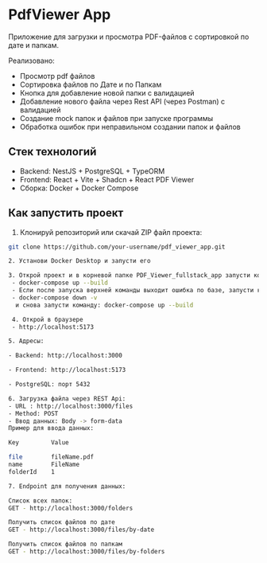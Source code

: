 # PdfViewer App 

Приложение для загрузки и просмотра PDF-файлов с сортировкой по дате и папкам. 

Реализовано:
- Просмотр pdf файлов
- Сортировка файлов по Дате и по Папкам
- Кнопка для добавление новой папки с валидацией
- Добавление нового файла через Rest API (через Postman) с валидацией
- Создание mock папок и файлов при запуске программы
- Обработка ошибок при неправильном создании папок и файлов


##  Стек технологий
- Backend: NestJS + PostgreSQL + TypeORM
- Frontend: React + Vite + Shadcn + React PDF Viewer
- Сборка: Docker + Docker Compose

## Как запустить проект
1. Клонируй репозиторий или скачай ZIP файл проекта:
```bash
git clone https://github.com/your-username/pdf_viewer_app.git

2. Установи Docker Desktop и запусти его

3. Открой проект и в корневой папке PDF_Viewer_fullstack_app запусти команду в терминале
 - docker-compose up --build
 - Если после запуска верхней команды выходит ошибка по базе, запусти команду
 - docker-compose down -v
  и снова запусти команду: docker-compose up --build

 4. Открой в браузере 
 - http://localhost:5173

5. Адресы:

- Backend: http://localhost:3000

- Frontend: http://localhost:5173

- PostgreSQL: порт 5432

6. Загрузка файла через REST Api:
- URL : http://localhost:3000/files
- Method: POST
- Ввод данных: Body -> form-data
Пример для ввода данных:

Key         Value

file        fileName.pdf
name        FileName
folderId    1

7. Endpoint для получения данных:

Список всех папок:
GET - http://localhost:3000/folders  

Получить список файлов по дате
GET - http://localhost:3000/files/by-date

Получить список файлов по папкам
GET - http://localhost:3000/files/by-folders


